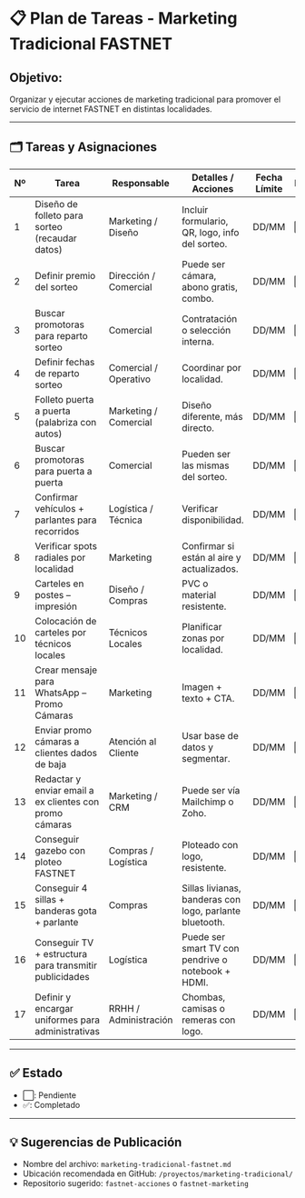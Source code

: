 # 📋 Plan de Tareas - Marketing Tradicional FASTNET

## Objetivo:
Organizar y ejecutar acciones de marketing tradicional para promover el servicio de internet FASTNET en distintas localidades.

---

## 🗂️ Tareas y Asignaciones

| Nº | Tarea                                                                 | Responsable           | Detalles / Acciones                                                                                 | Fecha Límite | Estado |
|----|-----------------------------------------------------------------------|-----------------------|------------------------------------------------------------------------------------------------------|--------------|--------|
| 1  | Diseño de folleto para sorteo (recaudar datos)                        | Marketing / Diseño    | Incluir formulario, QR, logo, info del sorteo.                                                       | DD/MM        | ⬜      |
| 2  | Definir premio del sorteo                                             | Dirección / Comercial | Puede ser cámara, abono gratis, combo.                                                               | DD/MM        | ⬜      |
| 3  | Buscar promotoras para reparto sorteo                                 | Comercial             | Contratación o selección interna.                                                                    | DD/MM        | ⬜      |
| 4  | Definir fechas de reparto sorteo                                      | Comercial / Operativo | Coordinar por localidad.                                                                             | DD/MM        | ⬜      |
| 5  | Folleto puerta a puerta (palabriza con autos)                         | Marketing / Comercial | Diseño diferente, más directo.                                                                       | DD/MM        | ⬜      |
| 6  | Buscar promotoras para puerta a puerta                                | Comercial             | Pueden ser las mismas del sorteo.                                                                    | DD/MM        | ⬜      |
| 7  | Confirmar vehículos + parlantes para recorridos                       | Logística / Técnica   | Verificar disponibilidad.                                                                            | DD/MM        | ⬜      |
| 8  | Verificar spots radiales por localidad                                | Marketing             | Confirmar si están al aire y actualizados.                                                           | DD/MM        | ⬜      |
| 9  | Carteles en postes – impresión                                        | Diseño / Compras      | PVC o material resistente.                                                                           | DD/MM        | ⬜      |
| 10 | Colocación de carteles por técnicos locales                           | Técnicos Locales      | Planificar zonas por localidad.                                                                      | DD/MM        | ⬜      |
| 11 | Crear mensaje para WhatsApp – Promo Cámaras                           | Marketing             | Imagen + texto + CTA.                                                                                | DD/MM        | ⬜      |
| 12 | Enviar promo cámaras a clientes dados de baja                         | Atención al Cliente   | Usar base de datos y segmentar.                                                                      | DD/MM        | ⬜      |
| 13 | Redactar y enviar email a ex clientes con promo cámaras               | Marketing / CRM       | Puede ser vía Mailchimp o Zoho.                                                                      | DD/MM        | ⬜      |
| 14 | Conseguir gazebo con ploteo FASTNET                                   | Compras / Logística   | Ploteado con logo, resistente.                                                                       | DD/MM        | ⬜      |
| 15 | Conseguir 4 sillas + banderas gota + parlante                         | Compras               | Sillas livianas, banderas con logo, parlante bluetooth.                                              | DD/MM        | ⬜      |
| 16 | Conseguir TV + estructura para transmitir publicidades                | Logística             | Puede ser smart TV con pendrive o notebook + HDMI.                                                   | DD/MM        | ⬜      |
| 17 | Definir y encargar uniformes para administrativas                     | RRHH / Administración | Chombas, camisas o remeras con logo.                                                                 | DD/MM        | ⬜      |

---

## ✅ Estado
- ⬜: Pendiente
- ✅: Completado

---

## 💡 Sugerencias de Publicación

- Nombre del archivo: `marketing-tradicional-fastnet.md`
- Ubicación recomendada en GitHub: `/proyectos/marketing-tradicional/`
- Repositorio sugerido: `fastnet-acciones` o `fastnet-marketing`

